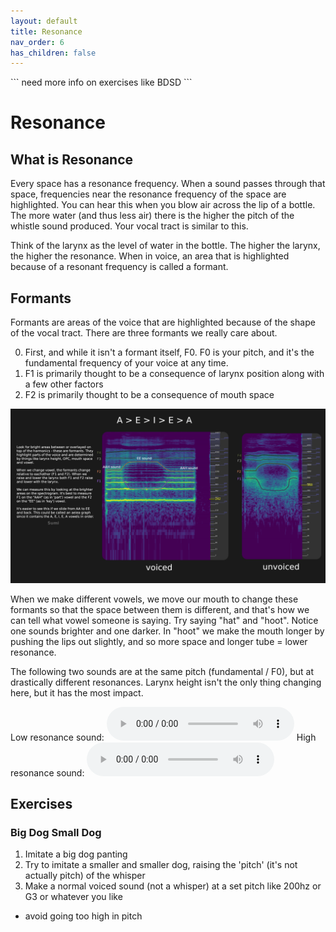 ```yaml
---
layout: default
title: Resonance
nav_order: 6
has_children: false
---
```

<meta property="og:image" content="https://sumianvoice.github.io/img/header.jpg">
<meta name="twitter:image" content="https://sumianvoice.github.io/img/header.jpg">
```
need more info on exercises like BDSD
```

# Resonance
## What is Resonance
Every space has a resonance frequency. When a sound passes through that space, frequencies near the resonance frequency of the space are highlighted. You can hear this when you blow air across the lip of a bottle. The more water (and thus less air) there is the higher the pitch of the whistle sound produced. Your vocal tract is similar to this.

Think of the larynx as the level of water in the bottle. The higher the larynx, the higher the resonance. When in voice, an area that is highlighted because of a resonant frequency is called a formant.


## Formants
Formants are areas of the voice that are highlighted because of the shape of the vocal tract. There are three formants we really care about.

0. First, and while it isn't a formant itself, F0. F0 is your pitch, and it's the fundamental frequency of your voice at any time.
1. F1 is primarily thought to be a consequence of larynx position along with a few other factors
2. F2 is primarily thought to be a consequence of mouth space

![formants](/img/formants.png)

When we make different vowels, we move our mouth to change these formants so that the space between them is different, and that's how we can tell what vowel someone is saying. Try saying "hat" and "hoot". Notice one sounds brighter and one darker. In "hoot" we make the mouth longer by pushing the lips out slightly, and so more space and longer tube = lower resonance.

The following two sounds are at the same pitch (fundamental / F0), but at drastically different resonances. Larynx height isn't the only thing changing here, but it has the most impact.

Low resonance sound:
<audio controls> <source src="/audio/tone-highpitch-lowresonance.ogg" type="audio/ogg"> Your browser does not support the audio element. </audio>
High resonance sound:
<audio controls> <source src="/audio/tone-highpitch-highresonance.ogg" type="audio/ogg"> Your browser does not support the audio element. </audio>



## Exercises

### Big Dog Small Dog
1. Imitate a big dog panting
2. Try to imitate a smaller and smaller dog, raising the 'pitch' (it's not actually pitch) of the whisper
3. Make a normal voiced sound (not a whisper) at a set pitch like 200hz or G3 or whatever you like
  - avoid going too high in pitch
